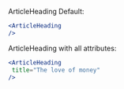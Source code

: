 ArticleHeading Default:

```jsx
<ArticleHeading
/>
```

ArticleHeading with all attributes:

```jsx
<ArticleHeading
 title="The love of money"
/>
```